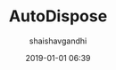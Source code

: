---
title: "AutoDispose"
layout: post
date: 2019-01-01 06:39
image: /assets/images/markdown.jpg
headerImage: false
hidden: true # don't count this post in blog pagination
projects: true
category: project
author: shaishavgandhi
externalLink: "https://github.com/uber/AutoDispose"
---